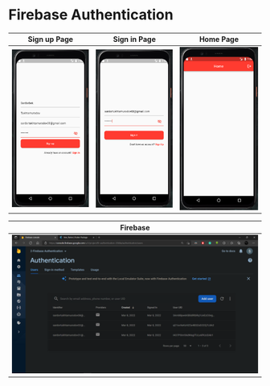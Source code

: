 # Firebase Authentication

| Sign up Page | Sign in Page | Home Page |
|----------------|:----------------:|:----------------:|
| ![Sign up Page](assets/readme/img.png) | ![Sign in Page](assets/readme/img_1.png) |![Home Page](assets/readme/img_2.png) |

| Firebase |
|----------------|
| ![Firebase Console](assets/readme/img_3.png) |
